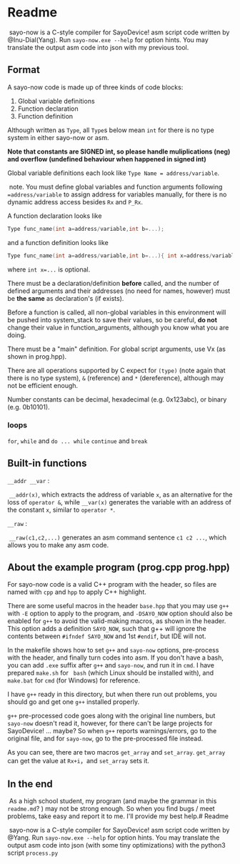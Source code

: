 # Readme

​	sayo-now is a C-style compiler for SayoDevice! asm script code written by @Inu-Dial(Yang). Run `sayo-now.exe --help` for option hints. You may translate the output asm code into json with my previous tool.

## Format

A sayo-now code is made up of three kinds of code blocks:

1. Global variable definitions
2. Function declaration
3. Function definition

Although written as `Type`, all `Type`s below mean `int` for there is no type system in either sayo-now or asm.

**Note that constants are SIGNED int, so please handle muliplications (neg) and overflow (undefined behaviour when happened in signed int)**

Global variable definitions each look like `Type Name = address/variable`.

​	note. You must define global variables and function arguments following `=address/variable` to assign address for variables manually, for there is no dynamic address access besides `Rx` and `P_Rx`.

A function declaration looks like 

```c++
Type func_name(int a=address/variable,int b=...);
```

and a function definition looks like

```c++
Type func_name(int a=address/variable,int b=...){ int x=address/variable, y=...; Sentences }
```

where `int x=...` is optional.

There must be a declaration/definition **before** called, and the number of defined arguments and their addresses (no need for names, however) must be **the same** as declaration's (if exists).

Before a function is called, all non-global variables in this environment will be pushed into system_stack to save their values, so be careful, **do not**  change their value in function_arguments, although you know what you are doing.

There must be a "main" definition. For global script arguments, use Vx (as shown in prog.hpp).

There are all operations supported by C expect for `(type)` (note again that there is no type system), `&` (reference) and `*` (dereference), although may not be efficient enough.

Number constants can be decimal, hexadecimal (e.g. 0x123abc), or binary (e.g. 0b10101).

### loops
`for`, `while` and `do ... while`
`continue` and `break`

## Built-in functions

`__addr __var` :

​	`__addr(x)`, which extracts the address of variable `x`, as an alternative for the loss of `operator &`, while `__var(x)` generates the variable with an address of  the constant `x`, similar to `operator *`.

`__raw` :

​	`__raw(c1,c2,...)` generates an asm command sentence `c1 c2 ...`, which allows you to make any asm code.

## About the example program (prog.cpp prog.hpp)

For sayo-now code is a valid C++ program with the header, so files are named with `cpp` and `hpp` to apply C++ highlight.

There are some useful macros in the header `base.hpp` that you may use `g++` with `-E` option to apply to the program, and `-DSAYO_NOW` option should also be enabled for `g++` to avoid the valid-making macros, as shown in the header. This option adds a definition `SAYO_NOW`, such that g++ will ignore the contents between `#ifndef SAYO_NOW` and 1st `#endif`, but IDE will not.

In the makefile shows how to set `g++` and `sayo-now` options, pre-process with the header, and finally turn codes into asm. If you don't have a bash, you can add `.exe` suffix after `g++` and `sayo-now`, and run it in `cmd`. I have prepared `make.sh` for ` bash` (which Linux should be installed with), and `make.bat` for `cmd` (for Windows) for reference.

I have `g++` ready in this directory, but when there run out problems, you should go and get one `g++` installed properly.

`g++` pre-processed code goes along with the original line numbers, but `sayo-now` doesn't read it, however, for there can't be large projects for SayoDevice! ... maybe? So when `g++` reports warnings/errors, go to the original file, and for `sayo-now`, go to the  pre-processed file instead.

As you can see, there are two macros `get_array` and `set_array`. `get_array` can get the value at `Rx+i`，and `set_array` sets it.

## In the end

​	As a high school student, my program (and maybe the grammar in this `readme.md`? ) may not be strong enough. So when you find bugs / meet problems, take easy and report it to me. I'll provide my best help.# Readme

​	sayo-now is a C-style compiler for SayoDevice! asm script code written by @Yang. Run `sayo-now.exe --help` for option hints. You may translate the output asm code into json (with some tiny optimizations) with the python3 script `process.py`